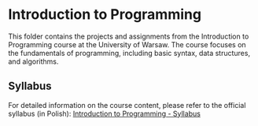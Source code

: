 # Introduction to Programming

This folder contains the projects and assignments from the Introduction to Programming course at the University of Warsaw. The course focuses on the fundamentals of programming, including basic syntax, data structures, and algorithms.
## Syllabus

For detailed information on the course content, please refer to the official syllabus (in Polish):
[Introduction to Programming - Syllabus](https://usosweb.mimuw.edu.pl/kontroler.php?_action=katalog2/przedmioty/pokazPrzedmiot&prz_kod=1000-211bWPI)
